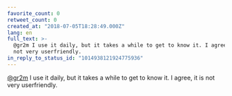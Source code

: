 ```yaml
---
favorite_count: 0
retweet_count: 0
created_at: "2018-07-05T18:28:49.000Z"
lang: en
full_text: >-
  @gr2m I use it daily, but it takes a while to get to know it. I agree, it is
  not very userfriendly.
in_reply_to_status_id: "1014938121924775936"
---
```


[@gr2m](https://twitter.com/gr2m) I use it daily, but it takes a while to get to
know it. I agree, it is not very userfriendly.
